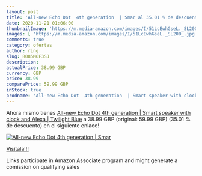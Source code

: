 ```yaml
---
layout: post
title: 'All-new Echo Dot  4th generation  | Smar al 35.01 % de descuento'
date: 2020-11-21 01:06:00
thumbnailImage: 'https://m.media-amazon.com/images/I/51LcEwhGseL._SL200_.jpg'
images: [ 'https://m.media-amazon.com/images/I/51LcEwhGseL._SL200_.jpg' ]
comments: true
category: ofertas
author: ring
slug: B085M6F3SJ
description:
actualPrice: 38.99 GBP
currency: GBP
price: 38.99
comparePrice: 59.99 GBP
inStock: true
prodname: 'All-new Echo Dot  4th generation  | Smart speaker with clock and Alexa | Twilight Blue'
---
```


Ahora mismo tienes [All-new Echo Dot  4th generation  | Smart speaker with clock and Alexa | Twilight Blue](https://www.amazon.co.uk/dp/B085M6F3SJ/?tag=tolees0a-21) a 38.99 GBP (original: 59.99 GBP) (35.01 %  de descuento) en el siguiente enlace!

[![All-new Echo Dot  4th generation  | Smar](https://m.media-amazon.com/images/I/51LcEwhGseL._SL200_.jpg)](https://www.amazon.co.uk/dp/B085M6F3SJ/?tag=tolees0a-21)

[Visítala!!!](https://www.amazon.co.uk/dp/B085M6F3SJ/?tag=tolees0a-21)

Links participate in Amazon Associate program and might generate a comission on qualifying sales
